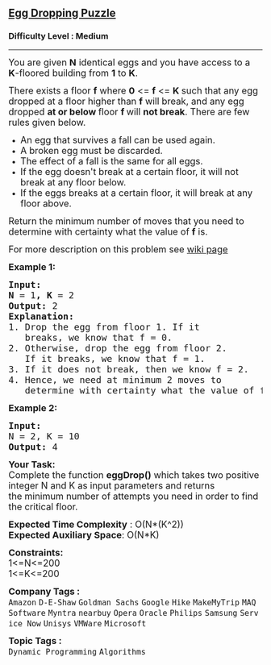 <h2><a href="https://practice.geeksforgeeks.org/problems/egg-dropping-puzzle-1587115620/1">Egg Dropping Puzzle</a></h2><h3>Difficulty Level : Medium</h3><hr><div class="problems_problem_content__Xm_eO"><p><span style="font-size:18px">You are given <strong>N</strong> identical eggs and you have access to a <strong>K</strong>-floored building from&nbsp;<strong>1</strong>&nbsp;to&nbsp;<strong>K</strong>.</span></p>

<p><span style="font-size:18px">There exists a floor <strong>f</strong>&nbsp;where <strong>0</strong> &lt;= <strong>f</strong> &lt;= <strong>K&nbsp;</strong>such that any egg dropped at a floor higher than <strong>f</strong>&nbsp;will break, and any egg dropped <strong>at or below&nbsp;</strong>floor <strong>f </strong>will <strong>not break</strong>. There are few rules given below.&nbsp;</span></p>

<ul>
	<li><span style="font-size:18px">An egg that survives a fall can be used again.</span></li>
	<li><span style="font-size:18px">A broken egg must be discarded.</span></li>
	<li><span style="font-size:18px">The effect of a fall is the same for all eggs.</span></li>
	<li><span style="font-size:18px">If the egg doesn't break at a certain floor, it will not break at any floor below.</span></li>
	<li><span style="font-size:18px">If the eggs breaks at a certain floor, it will break at any floor above.</span></li>
</ul>

<p><span style="font-size:18px">Return the minimum number of moves that you need to determine with certainty what the value of&nbsp;<strong>f</strong>&nbsp;is.</span></p>

<p><span style="font-size:18px">For more description on this problem see <a href="http://en.wikipedia.org/wiki/Dynamic_programming#Egg_dropping_puzzle">wiki page</a></span></p>

<p><span style="font-size:18px"><strong>Example 1:</strong></span></p>

<pre><span style="font-size:18px"><strong>Input:
N </strong>= 1<strong>, K </strong>= 2
<strong>Output: </strong>2
<strong>Explanation:&nbsp;
</strong>1. Drop the egg from floor 1. If it 
&nbsp;  breaks, we know that f = 0.
2. Otherwise, drop the egg from floor 2.
&nbsp;  If it breaks, we know that f = 1.
3. If it does not break, then we know f = 2.
4. Hence, we need at minimum 2 moves to
&nbsp;  determine with certainty what the value of f is.</span></pre>

<p><span style="font-size:18px"><strong>Example 2:</strong></span></p>

<pre><span style="font-size:18px"><strong>Input:</strong></span><span style="font-size:18px"><strong>
</strong>N = 2, K = 10
<strong>Output: </strong>4</span></pre>

<p><span style="font-size:18px"><strong>Your Task:</strong><br>
Complete the function&nbsp;<strong>eggDrop()</strong>&nbsp;which takes two&nbsp;positive integer N&nbsp;and K as input parameters&nbsp;and returns the&nbsp;minimum number of attempts you need in order to find the critical floor.</span></p>

<p><span style="font-size:18px"><strong>Expected Time Complexity</strong> : O(N*(K^2))<br>
<strong>Expected Auxiliary Space</strong>: O(N*K)</span></p>

<p><span style="font-size:18px"><strong>Constraints:</strong><br>
1&lt;=N&lt;=200<br>
1&lt;=K&lt;=200</span></p>
</div><p><span style=font-size:18px><strong>Company Tags : </strong><br><code>Amazon</code>&nbsp;<code>D-E-Shaw</code>&nbsp;<code>Goldman Sachs</code>&nbsp;<code>Google</code>&nbsp;<code>Hike</code>&nbsp;<code>MakeMyTrip</code>&nbsp;<code>MAQ Software</code>&nbsp;<code>Myntra</code>&nbsp;<code>nearbuy</code>&nbsp;<code>Opera</code>&nbsp;<code>Oracle</code>&nbsp;<code>Philips</code>&nbsp;<code>Samsung</code>&nbsp;<code>Service Now</code>&nbsp;<code>Unisys</code>&nbsp;<code>VMWare</code>&nbsp;<code>Microsoft</code>&nbsp;<br><p><span style=font-size:18px><strong>Topic Tags : </strong><br><code>Dynamic Programming</code>&nbsp;<code>Algorithms</code>&nbsp;